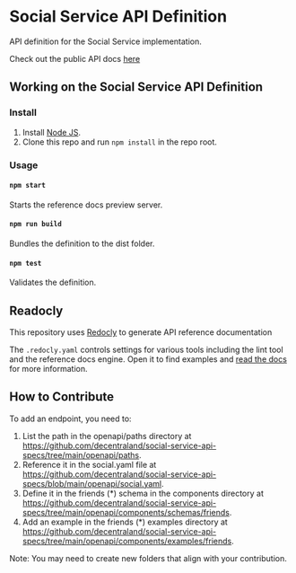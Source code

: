 # Social Service API Definition

API definition for the Social Service implementation.  

Check out the public API docs [here](https://social-service-api-specs.pages.dev/)

## Working on the Social Service API Definition

### Install

1. Install [Node JS](https://nodejs.org/).
2. Clone this repo and run `npm install` in the repo root.

### Usage

#### `npm start`
Starts the reference docs preview server.

#### `npm run build`
Bundles the definition to the dist folder.

#### `npm test`
Validates the definition.

## Readocly
This repository uses [Redocly](https://redoc.ly/) to generate API reference documentation

The `.redocly.yaml` controls settings for various
tools including the lint tool and the reference
docs engine.  Open it to find examples and
[read the docs](https://redoc.ly/docs/cli/configuration/)
for more information.

## How to Contribute

To add an endpoint, you need to:

1. List the path in the openapi/paths directory at https://github.com/decentraland/social-service-api-specs/tree/main/openapi/paths.
2. Reference it in the social.yaml file at https://github.com/decentraland/social-service-api-specs/blob/main/openapi/social.yaml.
3. Define it in the friends (*) schema in the components directory at https://github.com/decentraland/social-service-api-specs/tree/main/openapi/components/schemas/friends.
4. Add an example in the friends (*) examples directory at https://github.com/decentraland/social-service-api-specs/tree/main/openapi/components/examples/friends.

Note: You may need to create new folders that align with your contribution.